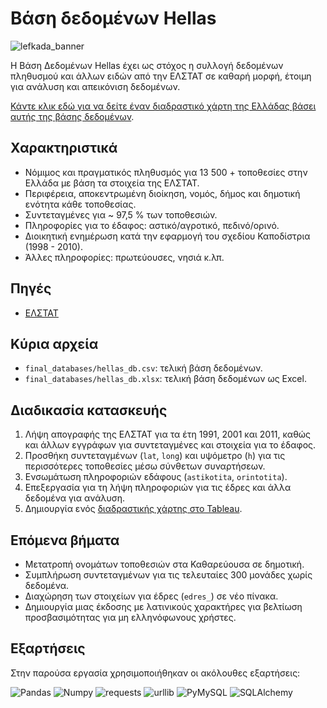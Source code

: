 # Βάση δεδομένων Hellas 

![lefkada_banner](https://www.altitude.gr/wp-content/uploads/2020/09/banner-lefkada-oi-dekatreis-pio-ekpliktikes-paralies-tis-travel-altitudegr-1024x576.jpg)

Η Βάση Δεδομένων Hellas έχει ως στόχος η συλλογή δεδομένων πληθυσμού και άλλων ειδών από την ΕΛΣΤΑΤ σε καθαρή μορφή, έτοιμη για ανάλυση και απεικόνιση δεδομένων.

[Κάντε κλικ εδώ για να δείτε έναν διαδραστικό χάρτη της Ελλάδας βάσει αυτής της βάσης δεδομένων](https://public.tableau.com/app/profile/jgchaparro/viz/Hellas_db_dashboard/Generaldashboard).

## Χαρακτηριστικά

- Νόμιμος και πραγματικός πληθυσμός για 13 500 + τοποθεσίες στην Ελλάδα με βάση τα στοιχεία της ΕΛΣΤΑΤ.
- Περιφέρεια, αποκεντρωμένη διοίκηση, νομός, δήμος και δημοτική ενότητα κάθε τοποθεσίας.
- Συντεταγμένες για ~ 97,5 % των τοποθεσιών.
- Πληροφορίες για το έδαφος: αστικό/αγροτικό, πεδινό/ορινό.
- Διοικητική ενημέρωση κατά την εφαρμογή του σχεδίου Καποδίστρια (1998 - 2010).
- Άλλες πληροφορίες: πρωτεύουσες, νησιά κ.λπ.


## Πηγές

- [ΕΛΣΤΑΤ](https://www.statistics.gr/2011-census-pop-hous)

## Κύρια αρχεία

- `final_databases/hellas_db.csv`: τελική βάση δεδομένων.
- `final_databases/hellas_db.xlsx`: τελική βάση δεδομένων ως Excel.

## Διαδικασία κατασκευής 

1. Λήψη απογραφής της ΕΛΣΤΑΤ για τα έτη 1991, 2001 και 2011, καθώς και άλλων εγγράφων για συντεταγμένες και στοιχεία για το έδαφος.
1. Προσθήκη συντεταγμένων (`lat`, `long`) και υψόμετρο (`h`) για τις περισσότερες τοποθεσίες μέσω σύνθετων συναρτήσεων.
1. Ενσωμάτωση πληροφοριών εδάφους (`astikotita`, `orintotita`).
1. Eπεξεργασία για τη λήψη πληροφοριών για τις έδρες και άλλα δεδομένα για ανάλυση.
1. Δημιουργία ενός [διαδραστικής χάρτης στο Tableau](https://public.tableau.com/app/profile/jgchaparro/viz/Hellas_db_dashboard/Generaldashboard).

## Επόμενα βήματα

- Μετατροπή ονομάτων τοποθεσιών στα Καθαρεύουσα σε δημοτική.
- Συμπλήρωση συντεταγμένων για τις τελευταίες 300 μονάδες χωρίς δεδομένα.
- Διαχώρηση των στοιχείων για έδρες (`edres_`) σε νέο πίνακα.
- Δημιουργία μιας έκδοσης με λατινικούς χαρακτήρες για βελτίωση προσβασιμότητας για μη ελληνόφωνους χρήστες.

## Εξαρτήσεις

Στην παρούσα εργασία χρησιμοποιήθηκαν οι ακόλουθες εξαρτήσεις:

![Pandas](https://img.shields.io/badge/Pandas-1.3.4-blue)
![Numpy](https://img.shields.io/badge/NumPy-1.21.4-white)
![requests](https://img.shields.io/badge/requests-2.26-blue)
![urllib](https://img.shields.io/badge/requests-2.26-white)
![PyMySQL](https://img.shields.io/badge/PyMySQL-8.0.27-blue)
![SQLAlchemy](https://img.shields.io/badge/SQLAlchemy-1.4.35-white)